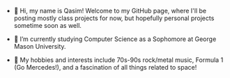 - 👋 Hi, my name is Qasim! Welcome to my GitHub page, where I'll be posting mostly class projects for now, but hopefully personal projects sometime soon as well.

- 🌱 I’m currently studying Computer Science as a Sophomore at George Mason University.

- 🎸 My hobbies and interests include 70s-90s rock/metal music, Formula 1 (Go Mercedes!), and a fascination of all things related to space!  

<!---
qasimshahid/qasimshahid is a ✨ special ✨ repository because its `README.md` (this file) appears on your GitHub profile.
You can click the Preview link to take a look at your changes.
--->
